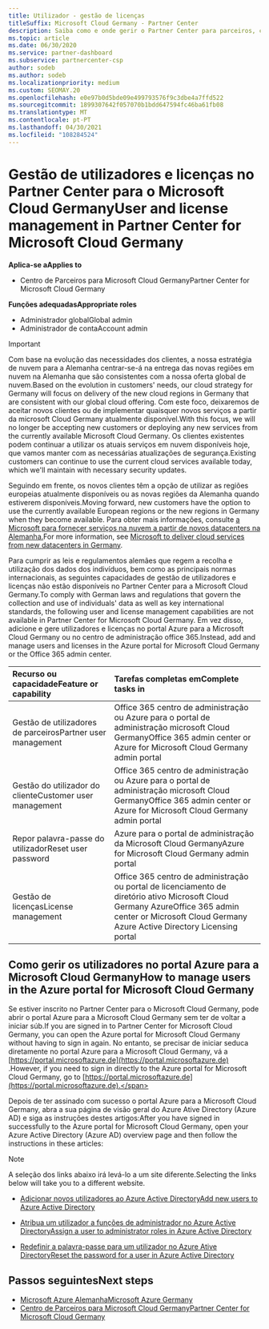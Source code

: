 ```yaml
---
title: Utilizador - gestão de licenças
titleSuffix: Microsoft Cloud Germany - Partner Center
description: Saiba como e onde gerir o Partner Center para parceiros, clientes e licenças da Microsoft Cloud Germany, bem como resets de password.
ms.topic: article
ms.date: 06/30/2020
ms.service: partner-dashboard
ms.subservice: partnercenter-csp
author: sodeb
ms.author: sodeb
ms.localizationpriority: medium
ms.custom: SEOMAY.20
ms.openlocfilehash: e0e97b0d5bde09e499793576f9c3dbe4a7ffd522
ms.sourcegitcommit: 1899307642f057070b1bdd647594fc46ba61fb08
ms.translationtype: MT
ms.contentlocale: pt-PT
ms.lasthandoff: 04/30/2021
ms.locfileid: "108284524"
---
```

# <a name="user-and-license-management-in-partner-center-for-microsoft-cloud-germany"></a><span data-ttu-id="e79e4-103">Gestão de utilizadores e licenças no Partner Center para o Microsoft Cloud Germany</span><span class="sxs-lookup"><span data-stu-id="e79e4-103">User and license management in Partner Center for Microsoft Cloud Germany</span></span>

<span data-ttu-id="e79e4-104">**Aplica-se a**</span><span class="sxs-lookup"><span data-stu-id="e79e4-104">**Applies to**</span></span>

- <span data-ttu-id="e79e4-105">Centro de Parceiros para Microsoft Cloud Germany</span><span class="sxs-lookup"><span data-stu-id="e79e4-105">Partner Center for Microsoft Cloud Germany</span></span>

<span data-ttu-id="e79e4-106">**Funções adequadas**</span><span class="sxs-lookup"><span data-stu-id="e79e4-106">**Appropriate roles**</span></span>

- <span data-ttu-id="e79e4-107">Administrador global</span><span class="sxs-lookup"><span data-stu-id="e79e4-107">Global admin</span></span>
- <span data-ttu-id="e79e4-108">Administrador de conta</span><span class="sxs-lookup"><span data-stu-id="e79e4-108">Account admin</span></span>

> [!IMPORTANT]
> <span data-ttu-id="e79e4-109">Com base na evolução das necessidades dos clientes, a nossa estratégia de nuvem para a Alemanha centrar-se-á na entrega das novas regiões em nuvem na Alemanha que são consistentes com a nossa oferta global de nuvem.</span><span class="sxs-lookup"><span data-stu-id="e79e4-109">Based on the evolution in customers' needs, our cloud strategy for Germany will focus on delivery of the new cloud regions in Germany that are consistent with our global cloud offering.</span></span> <span data-ttu-id="e79e4-110">Com este foco, deixaremos de aceitar novos clientes ou de implementar quaisquer novos serviços a partir da microsoft Cloud Germany atualmente disponível.</span><span class="sxs-lookup"><span data-stu-id="e79e4-110">With this focus, we will no longer be accepting new customers or deploying any new services from the currently available Microsoft Cloud Germany.</span></span> <span data-ttu-id="e79e4-111">Os clientes existentes podem continuar a utilizar os atuais serviços em nuvem disponíveis hoje, que vamos manter com as necessárias atualizações de segurança.</span><span class="sxs-lookup"><span data-stu-id="e79e4-111">Existing customers can continue to use the current cloud services available today, which we'll maintain with necessary security updates.</span></span>
>  
> <span data-ttu-id="e79e4-112">Seguindo em frente, os novos clientes têm a opção de utilizar as regiões europeias atualmente disponíveis ou as novas regiões da Alemanha quando estiverem disponíveis.</span><span class="sxs-lookup"><span data-stu-id="e79e4-112">Moving forward, new customers have the option to use the currently available European regions or the new regions in Germany when they become available.</span></span> <span data-ttu-id="e79e4-113">Para obter mais informações, consulte [a Microsoft para fornecer serviços na nuvem a partir de novos datacenters na Alemanha.](https://news.microsoft.com/europe/2018/08/31/microsoft-to-deliver-cloud-services-from-new-datacentres-in-germany-in-2019-to-meet-evolving-customer-needs/)</span><span class="sxs-lookup"><span data-stu-id="e79e4-113">For more information, see [Microsoft to deliver cloud services from new datacenters in Germany](https://news.microsoft.com/europe/2018/08/31/microsoft-to-deliver-cloud-services-from-new-datacentres-in-germany-in-2019-to-meet-evolving-customer-needs/).</span></span>

<span data-ttu-id="e79e4-114">Para cumprir as leis e regulamentos alemães que regem a recolha e utilização dos dados dos indivíduos, bem como as principais normas internacionais, as seguintes capacidades de gestão de utilizadores e licenças não estão disponíveis no Partner Center para a Microsoft Cloud Germany.</span><span class="sxs-lookup"><span data-stu-id="e79e4-114">To comply with German laws and regulations that govern the collection and use of individuals' data as well as key international standards, the following user and license management capabilities are not available in Partner Center for Microsoft Cloud Germany.</span></span> <span data-ttu-id="e79e4-115">Em vez disso, adicione e gere utilizadores e licenças no portal Azure para a Microsoft Cloud Germany ou no centro de administração office 365.</span><span class="sxs-lookup"><span data-stu-id="e79e4-115">Instead, add and manage users and licenses in the Azure portal for Microsoft Cloud Germany or the Office 365 admin center.</span></span>

<span data-ttu-id="e79e4-116">Recurso ou capacidade</span><span class="sxs-lookup"><span data-stu-id="e79e4-116">Feature or capability</span></span> | <span data-ttu-id="e79e4-117">Tarefas completas em</span><span class="sxs-lookup"><span data-stu-id="e79e4-117">Complete tasks in</span></span>
:--- | :---
<span data-ttu-id="e79e4-118">Gestão de utilizadores de parceiros</span><span class="sxs-lookup"><span data-stu-id="e79e4-118">Partner user management</span></span> | <span data-ttu-id="e79e4-119">Office 365 centro de administração ou Azure para o portal de administração microsoft Cloud Germany</span><span class="sxs-lookup"><span data-stu-id="e79e4-119">Office 365 admin center or Azure for Microsoft Cloud Germany admin portal</span></span>
<span data-ttu-id="e79e4-120">Gestão do utilizador do cliente</span><span class="sxs-lookup"><span data-stu-id="e79e4-120">Customer user management</span></span> | <span data-ttu-id="e79e4-121">Office 365 centro de administração ou Azure para o portal de administração microsoft Cloud Germany</span><span class="sxs-lookup"><span data-stu-id="e79e4-121">Office 365 admin center or Azure for Microsoft Cloud Germany admin portal</span></span>
<span data-ttu-id="e79e4-122">Repor palavra-passe do utilizador</span><span class="sxs-lookup"><span data-stu-id="e79e4-122">Reset user password</span></span> | <span data-ttu-id="e79e4-123">Azure para o portal de administração da Microsoft Cloud Germany</span><span class="sxs-lookup"><span data-stu-id="e79e4-123">Azure for Microsoft Cloud Germany admin portal</span></span>
<span data-ttu-id="e79e4-124">Gestão de licenças</span><span class="sxs-lookup"><span data-stu-id="e79e4-124">License management</span></span> | <span data-ttu-id="e79e4-125">Office 365 centro de administração ou portal de licenciamento de diretório ativo Microsoft Cloud Germany Azure</span><span class="sxs-lookup"><span data-stu-id="e79e4-125">Office 365 admin center or Microsoft Cloud Germany Azure Active Directory Licensing portal</span></span>

## <a name="how-to-manage-users-in-the-azure-portal-for-microsoft-cloud-germany"></a><span data-ttu-id="e79e4-126">Como gerir os utilizadores no portal Azure para a Microsoft Cloud Germany</span><span class="sxs-lookup"><span data-stu-id="e79e4-126">How to manage users in the Azure portal for Microsoft Cloud Germany</span></span> 

<span data-ttu-id="e79e4-127">Se estiver inscrito no Partner Center para o Microsoft Cloud Germany, pode abrir o portal Azure para a Microsoft Cloud Germany sem ter de voltar a iniciar súb.</span><span class="sxs-lookup"><span data-stu-id="e79e4-127">If you are signed in to Partner Center for Microsoft Cloud Germany, you can open the Azure portal for Microsoft Cloud Germany without having to sign in again.</span></span> <span data-ttu-id="e79e4-128">No entanto, se precisar de iniciar seduca diretamente no portal Azure para a Microsoft Cloud Germany, vá a [https://portal.microsoftazure.de](https://portal.microsoftazure.de) .</span><span class="sxs-lookup"><span data-stu-id="e79e4-128">However, if you need to sign in directly to the Azure portal for Microsoft Cloud Germany, go to [https://portal.microsoftazure.de](https://portal.microsoftazure.de).</span></span> 

<span data-ttu-id="e79e4-129">Depois de ter assinado com sucesso o portal Azure para a Microsoft Cloud Germany, abra a sua página de visão geral do Azure Ative Directory (Azure AD) e siga as instruções destes artigos:</span><span class="sxs-lookup"><span data-stu-id="e79e4-129">After you have signed in successfully to the Azure portal for Microsoft Cloud Germany, open your Azure Active Directory (Azure AD) overview page and then follow the instructions in these articles:</span></span>

> [!NOTE]  
> <span data-ttu-id="e79e4-130">A seleção dos links abaixo irá levá-lo a um site diferente.</span><span class="sxs-lookup"><span data-stu-id="e79e4-130">Selecting the links below will take you to a different website.</span></span>

-  [<span data-ttu-id="e79e4-131">Adicionar novos utilizadores ao Azure Active Directory</span><span class="sxs-lookup"><span data-stu-id="e79e4-131">Add new users to Azure Active Directory</span></span>](/azure/active-directory/active-directory-users-create-azure-portal)

-  [<span data-ttu-id="e79e4-132">Atribua um utilizador a funções de administrador no Azure Active Directory</span><span class="sxs-lookup"><span data-stu-id="e79e4-132">Assign a user to administrator roles in Azure Active Directory</span></span>](/azure/active-directory/active-directory-users-assign-role-azure-portal)

-  [<span data-ttu-id="e79e4-133">Redefinir a palavra-passe para um utilizador no Azure Ative Directory</span><span class="sxs-lookup"><span data-stu-id="e79e4-133">Reset the password for a user in Azure Active Directory</span></span>](/azure/active-directory/active-directory-users-reset-password-azure-portal)

## <a name="next-steps"></a><span data-ttu-id="e79e4-134">Passos seguintes</span><span class="sxs-lookup"><span data-stu-id="e79e4-134">Next steps</span></span>

-  [<span data-ttu-id="e79e4-135">Microsoft Azure Alemanha</span><span class="sxs-lookup"><span data-stu-id="e79e4-135">Microsoft Azure Germany</span></span>](https://azure.microsoft.com/global-infrastructure/germany/)
-  [<span data-ttu-id="e79e4-136">Centro de Parceiros para Microsoft Cloud Germany</span><span class="sxs-lookup"><span data-stu-id="e79e4-136">Partner Center for Microsoft Cloud Germany</span></span>](partner-center-for-microsoft-cloud-germany.md)